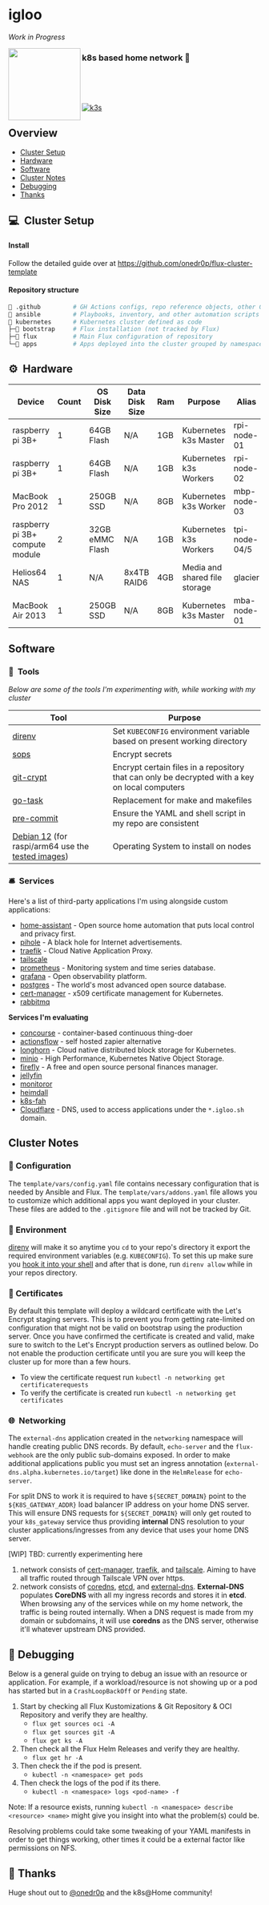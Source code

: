 # igloo

_Work in Progress_

<img src="https://camo.githubusercontent.com/5b298bf6b0596795602bd771c5bddbb963e83e0f/68747470733a2f2f692e696d6775722e636f6d2f7031527a586a512e706e67" align="left" width="144px" height="144px"/>

### k8s based home network 🐧
<br/>
<br/>
<br/>

[![k3s](https://img.shields.io/badge/k3s-v1.27.3-blue?style=flat-square&?logo=kubernetes)](https://k3s.io/)
<br/>


## Overview
- [Cluster Setup](#-cluster-setup)
- [Hardware](#-hardware)
- [Software](#software)
- [Cluster Notes](#cluster-notes)
- [Debugging](#-debugging)
- [Thanks](#-thanks)


## 💻&nbsp; Cluster Setup

#### Install
Follow the detailed guide over at https://github.com/onedr0p/flux-cluster-template


#### Repository structure

```sh
📁 .github         # GH Actions configs, repo reference objects, other GitHub configs
📁 ansible         # Playbooks, inventory, and other automation scripts
📁 kubernetes      # Kubernetes cluster defined as code
├─📁 bootstrap     # Flux installation (not tracked by Flux)
├─📁 flux          # Main Flux configuration of repository
└─📁 apps          # Apps deployed into the cluster grouped by namespace
```


## ⚙&nbsp; Hardware

| Device                          | Count | OS Disk Size    | Data Disk Size       | Ram  | Purpose                       | Alias         | OS                   |
|---------------------------------|-------|-----------------|----------------------|------|-------------------------------|---------------|----------------------|
| raspberry pi 3B+                | 1     | 64GB Flash      | N/A                  | 1GB  | Kubernetes k3s Master         | rpi-node-01   | rasbian lite         |
| raspberry pi 3B+                | 1     | 64GB Flash      | N/A                  | 1GB  | Kubernetes k3s Workers        | rpi-node-02   | rasbian lite         |
| MacBook Pro 2012                | 1     | 250GB SSD       | N/A                  | 8GB  | Kubernetes k3s Worker         | mbp-node-03   | MacOS Big Sur        |
| raspberry pi 3B+ compute module | 2     | 32GB eMMC Flash | N/A                  | 1GB  | Kubernetes k3s Workers        | tpi-node-04/5 | Raspberry Pi OS Lite |
| Helios64 NAS                    | 1     | N/A             | 8x4TB RAID6          | 4GB  | Media and shared file storage | glacier       | Debian GNU/Linux     |
| MacBook Air 2013                | 1     | 250GB SSD       | N/A                  | 8GB  | Kubernetes k3s Master         | mba-node-01   | Debian 12 |


## Software

### 🔧&nbsp; Tools
_Below are some of the tools I'm experimenting with, while working with my cluster_

| Tool                                                   | Purpose                                                                                                   |
|--------------------------------------------------------|-----------------------------------------------------------------------------------------------------------|
| [direnv](https://github.com/direnv/direnv)             | Set `KUBECONFIG` environment variable based on present working directory                                  |
| [sops](https://github.com/mozilla/sops)                | Encrypt secrets                                                                                           |
| [git-crypt](https://github.com/AGWA/git-crypt)         | Encrypt certain files in a repository that can only be decrypted with a key on local computers            |
| [go-task](https://github.com/go-task/task)             | Replacement for make and makefiles                                                                        |
| [pre-commit](https://github.com/pre-commit/pre-commit) | Ensure the YAML and shell script in my repo are consistent                                                |
| [Debian 12](https://cdimage.debian.org/debian-cd/current/amd64/iso-dvd/) (for raspi/arm64 use the [tested images](https://raspi.debian.net/tested-images/)) | Operating System to install on nodes                                                |


### 🛎&nbsp; Services
Here's a list of third-party applications I'm using alongside custom applications:

- [home-assistant](https://www.home-assistant.io/) - Open source home automation that puts local control and privacy first.
- [pihole](https://pi-hole.net/) - A black hole for Internet advertisements.
- [traefik](https://github.com/traefik/traefik) - Cloud Native Application Proxy.
- [tailscale](https://github.com/tailscale/tailscale)
- [prometheus](https://github.com/prometheus/prometheus) - Monitoring system and time series database.
- [grafana](https://github.com/grafana/grafana) - Open observability platform.
- [postgres](https://www.postgresql.org/) - The world's most advanced open source database.
- [cert-manager](https://github.com/jetstack/cert-manager) - x509 certificate management for Kubernetes.
- [rabbitmq](https://github.com/rabbitmq/rabbitmq-server)

**Services I'm evaluating**
- [concourse](https://github.com/concourse/concourse) - container-based continuous thing-doer
- [actionsflow](https://github.com/actionsflow/actionsflow) - self hosted zapier alternative
- [longhorn](https://longhorn.io/) - Cloud native distributed block storage for Kubernetes.
- [minio](https://github.com/minio/minio) - High Performance, Kubernetes Native Object Storage.
- [firefly](https://github.com/firefly-iii/firefly-iii/) - A free and open source personal finances manager.
- [jellyfin](https://github.com/jellyfin/jellyfin)
- [monitoror](https://github.com/monitoror/monitoror)
- [heimdall](https://github.com/linuxserver/Heimdall)
- [k8s-fah](https://github.com/richstokes/k8s-fah)
- [Cloudflare](https://www.cloudflare.com/) - DNS, used to access applications under the `*.igloo.sh` domain.


## Cluster Notes

### 📄 Configuration
The `template/vars/config.yaml` file contains necessary configuration that is needed by Ansible and Flux. The `template/vars/addons.yaml` file allows you to customize which additional apps you want deployed in your cluster. These files are added to the `.gitignore` file and will not be tracked by Git.


### 🌱 Environment
[direnv](https://direnv.net/) will make it so anytime you `cd` to your repo's directory it export the required environment variables (e.g. `KUBECONFIG`). To set this up make sure you [hook it into your shell](https://direnv.net/docs/hook.html) and after that is done, run `direnv allow` while in your repos directory.


### 📜 Certificates
By default this template will deploy a wildcard certificate with the Let's Encrypt staging servers. This is to prevent you from getting rate-limited on configuration that might not be valid on bootstrap using the production server. Once you have confirmed the certificate is created and valid, make sure to switch to the Let's Encrypt production servers as outlined below. Do not enable the production certificate until you are sure you will keep the cluster up for more than a few hours.
- To view the certificate request run `kubectl -n networking get certificaterequests`
- To verify the certificate is created run `kubectl -n networking get certificates`


### 🌐&nbsp; Networking
The `external-dns` application created in the `networking` namespace will handle creating public DNS records. By default, `echo-server` and the `flux-webhook` are the only public sub-domains exposed. In order to make additional applications public you must set an ingress annotation (`external-dns.alpha.kubernetes.io/target`) like done in the `HelmRelease` for `echo-server`.

For split DNS to work it is required to have `${SECRET_DOMAIN}` point to the `${K8S_GATEWAY_ADDR}` load balancer IP address on your home DNS server. This will ensure DNS requests for `${SECRET_DOMAIN}` will only get routed to your `k8s_gateway` service thus providing **internal** DNS resolution to your cluster applications/ingresses from any device that uses your home DNS server.

[WIP]
TBD: currently experimenting here
1. network consists of [cert-manager](https://github.com/jetstack/cert-manager), [traefik](https://github.com/traefik/traefik), and [tailscale](https://github.com/tailscale/tailscale). Aiming to have all traffic routed through Tailscale VPN over https.
2. network consists of [coredns](https://github.com/coredns/coredns), [etcd](https://github.com/etcd-io/etcd), and [external-dns](https://github.com/kubernetes-sigs/external-dns). **External-DNS** populates **CoreDNS** with all my ingress records and stores it in **etcd**. When browsing any of the services while on my home network, the traffic is being routed internally. When a DNS request is made from my domain or subdomains, it will use **coredns** as the DNS server, otherwise it'll whatever upstream DNS provided.


## 🐛 Debugging
Below is a general guide on trying to debug an issue with an resource or application. For example, if a workload/resource is not showing up or a pod has started but in a `CrashLoopBackOff` or `Pending` state.

1. Start by checking all Flux Kustomizations & Git Repository & OCI Repository and verify they are healthy.
    - `flux get sources oci -A`
    - `flux get sources git -A`
    - `flux get ks -A`
2. Then check all the Flux Helm Releases and verify they are healthy.
    - `flux get hr -A`
3. Then check the if the pod is present.
    - `kubectl -n <namespace> get pods`
4. Then check the logs of the pod if its there.
    - `kubectl -n <namespace> logs <pod-name> -f`

Note: If a resource exists, running `kubectl -n <namespace> describe <resource> <name>` might give you insight into what the problem(s) could be.

Resolving problems could take some tweaking of your YAML manifests in order to get things working, other times it could be a external factor like permissions on NFS.


## 🤝 Thanks
Huge shout out to [@onedr0p](https://github.com/onedr0p) and the k8s@Home community!
